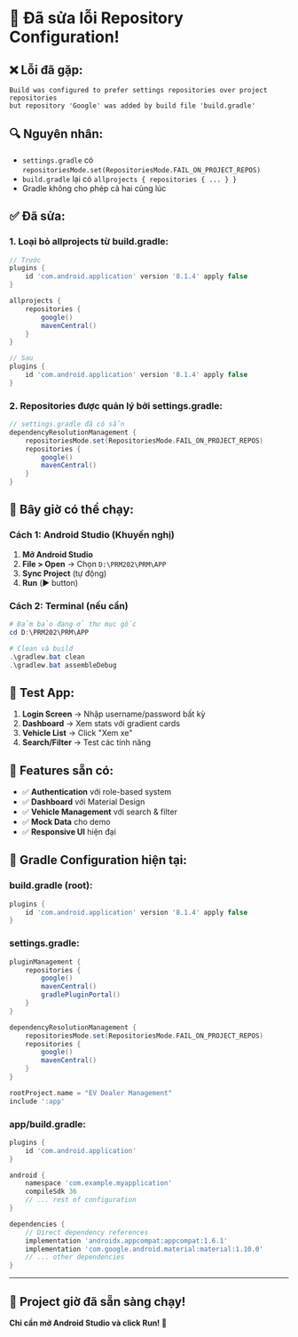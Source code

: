 # 🔧 Đã sửa lỗi Repository Configuration!

## ❌ **Lỗi đã gặp:**
```
Build was configured to prefer settings repositories over project repositories 
but repository 'Google' was added by build file 'build.gradle'
```

## 🔍 **Nguyên nhân:**
- `settings.gradle` có `repositoriesMode.set(RepositoriesMode.FAIL_ON_PROJECT_REPOS)`
- `build.gradle` lại có `allprojects { repositories { ... } }`
- Gradle không cho phép cả hai cùng lúc

## ✅ **Đã sửa:**

### **1. Loại bỏ allprojects từ build.gradle:**
```gradle
// Trước
plugins {
    id 'com.android.application' version '8.1.4' apply false
}

allprojects {
    repositories {
        google()
        mavenCentral()
    }
}

// Sau
plugins {
    id 'com.android.application' version '8.1.4' apply false
}
```

### **2. Repositories được quản lý bởi settings.gradle:**
```gradle
// settings.gradle đã có sẵn
dependencyResolutionManagement {
    repositoriesMode.set(RepositoriesMode.FAIL_ON_PROJECT_REPOS)
    repositories {
        google()
        mavenCentral()
    }
}
```

## 🚀 **Bây giờ có thể chạy:**

### **Cách 1: Android Studio (Khuyến nghị)**
1. **Mở Android Studio**
2. **File > Open** → Chọn `D:\PRM202\PRM\APP`
3. **Sync Project** (tự động)
4. **Run** (▶️ button)

### **Cách 2: Terminal (nếu cần)**
```powershell
# Đảm bảo đang ở thư mục gốc
cd D:\PRM202\PRM\APP

# Clean và build
.\gradlew.bat clean
.\gradlew.bat assembleDebug
```

## 📱 **Test App:**

1. **Login Screen** → Nhập username/password bất kỳ
2. **Dashboard** → Xem stats với gradient cards
3. **Vehicle List** → Click "Xem xe"
4. **Search/Filter** → Test các tính năng

## 🎯 **Features sẵn có:**

- ✅ **Authentication** với role-based system
- ✅ **Dashboard** với Material Design
- ✅ **Vehicle Management** với search & filter
- ✅ **Mock Data** cho demo
- ✅ **Responsive UI** hiện đại

## 🔧 **Gradle Configuration hiện tại:**

### **build.gradle (root):**
```gradle
plugins {
    id 'com.android.application' version '8.1.4' apply false
}
```

### **settings.gradle:**
```gradle
pluginManagement {
    repositories {
        google()
        mavenCentral()
        gradlePluginPortal()
    }
}

dependencyResolutionManagement {
    repositoriesMode.set(RepositoriesMode.FAIL_ON_PROJECT_REPOS)
    repositories {
        google()
        mavenCentral()
    }
}

rootProject.name = "EV Dealer Management"
include ':app'
```

### **app/build.gradle:**
```gradle
plugins {
    id 'com.android.application'
}

android {
    namespace 'com.example.myapplication'
    compileSdk 36
    // ... rest of configuration
}

dependencies {
    // Direct dependency references
    implementation 'androidx.appcompat:appcompat:1.6.1'
    implementation 'com.google.android.material:material:1.10.0'
    // ... other dependencies
}
```

---

## 🎉 **Project giờ đã sẵn sàng chạy!**

**Chỉ cần mở Android Studio và click Run! 🚀**

